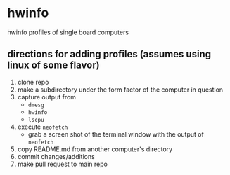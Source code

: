 # hwinfo
hwinfo profiles of single board computers

## directions for adding profiles (assumes using linux of some flavor)


1. clone repo
2. make a subdirectory under the form factor of the computer in question
3. capture output from
    + `dmesg`
    + `hwinfo`
    + `lscpu`
4. execute `neofetch`
    + grab a screen shot of the terminal window with the output of `neofetch`
5. copy README.md from another computer's directory
6. commit changes/additions
7. make pull request to main repo
